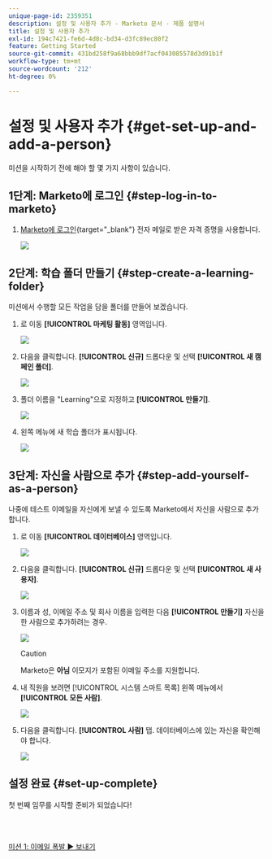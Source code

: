 ```yaml
---
unique-page-id: 2359351
description: 설정 및 사용자 추가 - Marketo 문서 - 제품 설명서
title: 설정 및 사용자 추가
exl-id: 194c7421-fe6d-4d8c-bd34-d3fc89ec80f2
feature: Getting Started
source-git-commit: 431bd258f9a68bbb9df7acf043085578d3d91b1f
workflow-type: tm+mt
source-wordcount: '212'
ht-degree: 0%

---
```


# 설정 및 사용자 추가 {#get-set-up-and-add-a-person}

미션을 시작하기 전에 해야 할 몇 가지 사항이 있습니다.

## 1단계: Marketo에 로그인 {#step-log-in-to-marketo}

1. [Marketo에 로그인](https://app.marketo.com){target="_blank"} 전자 메일로 받은 자격 증명을 사용합니다.

   ![](assets/get-set-up-and-add-a-person-1.png)

## 2단계: 학습 폴더 만들기 {#step-create-a-learning-folder}

미션에서 수행할 모든 작업을 담을 폴더를 만들어 보겠습니다.

1. 로 이동 **[!UICONTROL 마케팅 활동]** 영역입니다.

   ![](assets/get-set-up-and-add-a-person-2.png)

1. 다음을 클릭합니다. **[!UICONTROL 신규]** 드롭다운 및 선택 **[!UICONTROL 새 캠페인 폴더]**.

   ![](assets/get-set-up-and-add-a-person-3.png)

1. 폴더 이름을 &quot;Learning&quot;으로 지정하고 **[!UICONTROL 만들기]**.

   ![](assets/get-set-up-and-add-a-person-4.png)

1. 왼쪽 메뉴에 새 학습 폴더가 표시됩니다.

   ![](assets/get-set-up-and-add-a-person-5.png)

## 3단계: 자신을 사람으로 추가 {#step-add-yourself-as-a-person}

나중에 테스트 이메일을 자신에게 보낼 수 있도록 Marketo에서 자신을 사람으로 추가합니다.

1. 로 이동 **[!UICONTROL 데이터베이스]** 영역입니다.

   ![](assets/get-set-up-and-add-a-person-6.png)

1. 다음을 클릭합니다. **[!UICONTROL 신규]** 드롭다운 및 선택 **[!UICONTROL 새 사용자]**.

   ![](assets/get-set-up-and-add-a-person-7.png)

1. 이름과 성, 이메일 주소 및 회사 이름을 입력한 다음 **[!UICONTROL 만들기]** 자신을 한 사람으로 추가하려는 경우.

   ![](assets/get-set-up-and-add-a-person-8.png)

   >[!CAUTION]
   >
   >Marketo은 **아님** 이모지가 포함된 이메일 주소를 지원합니다.

1. 내 직원을 보려면 [!UICONTROL 시스템 스마트 목록] 왼쪽 메뉴에서 **[!UICONTROL 모든 사람]**.

   ![](assets/get-set-up-and-add-a-person-9.png)

1. 다음을 클릭합니다. **[!UICONTROL 사람]** 탭. 데이터베이스에 있는 자신을 확인해야 합니다.

   ![](assets/get-set-up-and-add-a-person-10.png)

## 설정 완료 {#set-up-complete}

첫 번째 임무를 시작할 준비가 되었습니다!

<br> 

[미션 1: 이메일 폭발 ► 보내기](/help/marketo/getting-started/quick-wins/send-an-email.md)
